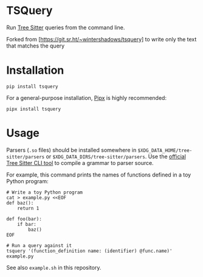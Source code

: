 # TSQuery

Run [Tree Sitter](https://tree-sitter.github.io) queries from the command line.

Forked from [https://git.sr.ht/~wintershadows/tsquery] to write only the text that matches the query


# Installation

```shell
pip install tsquery
```

For a general-purpose installation, [Pipx](https://pipxproject.github.io/pipx/installation/) is highly recommended:

```shell
pipx install tsquery
```

# Usage

Parsers (`.so` files) should be installed somewhere in `$XDG_DATA_HOME/tree-sitter/parsers`
or `$XDG_DATA_DIRS/tree-sitter/parsers`.
Use the [official Tree Sitter CLI tool](https://tree-sitter.github.io/tree-sitter/creating-parsers#tool-overview)
to compile a grammar to parser source.

For example, this command prints the names of functions defined in a toy Python
program:

```shell
# Write a toy Python program
cat > example.py <<EOF
def baz():
    return 1

def foo(bar):
    if bar:
        baz()
EOF

# Run a query against it
tsquery '(function_definition name: (identifier) @func.name)' example.py
```

See also `example.sh` in this repository.
